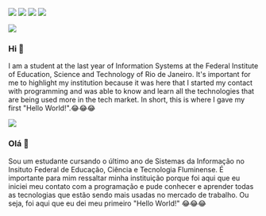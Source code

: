 [<img src="https://img.shields.io/badge/twitter-%231DA1F2.svg?&style=for-the-badge&logo=twitter&logoColor=white" />](https://twitter.com/Teixeira_83) [<img src="https://img.shields.io/badge/linkedin-%230077B5.svg?&style=for-the-badge&logo=linkedin&logoColor=white" />](https://www.linkedin.com/in/rafaelalvesdemedeirosteixeira/) [<img src = "https://img.shields.io/badge/instagram-%23E4405F.svg?&style=for-the-badge&logo=instagram&logoColor=white">](https://www.instagram.com/rafaelteixeira91/) [<img src = "https://img.shields.io/badge/facebook-%231877F2.svg?&style=for-the-badge&logo=facebook&logoColor=white">](https://www.facebook.com/rafaeldeteixeira)

<img src="https://img.shields.io/badge/language-English-blue">

### Hi 👋
I am a student at the last year of Information Systems at the Federal Institute of Education, Science and Technology of Rio de Janeiro. It's important for me to highlight my institution because it was here that I started my contact with programming and was able to know and learn all the technologies that are being used more in the tech market. 
In short, this is where I gave my first "Hello World!".😂😂😂







<img src="https://img.shields.io/badge/language-Portugu%C3%AAs-success">

### Olá 👋
Sou um estudante cursando o último ano de Sistemas da Informação no Insituto Federal de Educação, Ciência e Tecnologia Fluminense. É importante para mim ressaltar minha instituição porque foi aqui que eu iniciei meu contato com a programação e pude conhecer e aprender todas as tecnologias que estão sendo mais usadas no mercado de trabalho. Ou seja, foi aqui que eu dei meu primeiro "Hello World!" 😂😂😂


<!-- 

I am recent engineering graduate looking for opportunities and collabaration in projects related to data science and deep learning.
- 🔭 I’m currently working on image classification (also, I am brushing up my data structures and algorithms skills regularly).
- 🌱 I’m currently learning Computer Vision and Deep Learning techniques using PyTorch.
- 🤝 I’m looking to collaborate on data science and deep learning projects.  -->

<!-- ![YOUR github stats](https://github-readme-stats.vercel.app/api?username=USERNAME) -->


<!--
**teixeira83/teixeira83** is a ✨ _special_ ✨ repository because its `README.md` (this file) appears on your GitHub profile.

Here are some ideas to get you started:

- 🔭 I’m currently working on ...
- 🌱 I’m currently learning ...
- 👯 I’m looking to collaborate on ...
- 🤔 I’m looking for help with ...
- 💬 Ask me about ...
- 📫 How to reach me: ...
- 😄 Pronouns: ...
- ⚡ Fun fact: ...
-->
